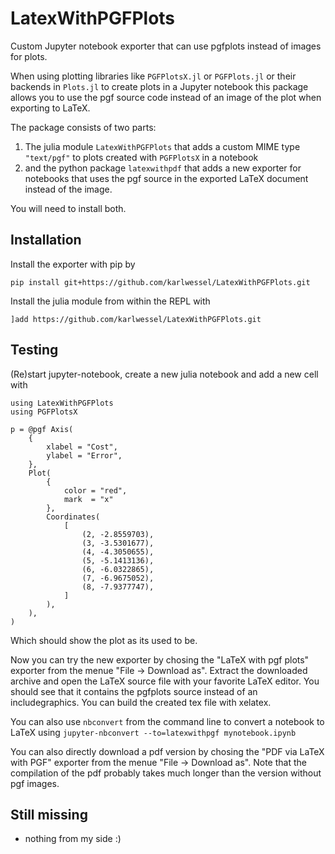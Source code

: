 # LatexWithPGFPlots
Custom Jupyter notebook exporter that can use pgfplots instead of images for plots.

When using plotting libraries like `PGFPlotsX.jl` or `PGFPlots.jl` or their backends in `Plots.jl` to create plots in a Jupyter notebook this package allows 
you to use the pgf source code instead of an image of the plot when exporting to LaTeX.

The package consists of two parts:
1. The julia module `LatexWithPGFPlots` that adds a custom MIME type `"text/pgf"` to plots created with 
`PGFPlotsX` in a notebook
2. and the python package `latexwithpdf` that adds a new exporter for notebooks that uses the pgf source in
the exported LaTeX document instead of the image.

You will need to install both.

## Installation
Install the exporter with pip by 
```
pip install git+https://github.com/karlwessel/LatexWithPGFPlots.git
```

Install the julia module from within the REPL with
```
]add https://github.com/karlwessel/LatexWithPGFPlots.git
```

## Testing
(Re)start jupyter-notebook, create a new julia notebook and add a new cell with
```
using LatexWithPGFPlots
using PGFPlotsX

p = @pgf Axis(
    {
        xlabel = "Cost",
        ylabel = "Error",
    },
    Plot(
        {
            color = "red",
            mark  = "x"
        },
        Coordinates(
            [
                (2, -2.8559703),
                (3, -3.5301677),
                (4, -4.3050655),
                (5, -5.1413136),
                (6, -6.0322865),
                (7, -6.9675052),
                (8, -7.9377747),
            ]
        ),
    ),
)
```

Which should show the plot as its used to be.

Now you can try the new exporter by chosing the "LaTeX with pgf plots" exporter
from the menue "File -> Download as". Extract the downloaded archive and open the LaTeX 
source file with your favorite LaTeX editor. You should see that it contains the pgfplots source 
instead of an includegraphics. You can build the created tex file with xelatex.

You can also use `nbconvert` from the command line to convert a notebook to LaTeX using
`jupyter-nbconvert --to=latexwithpgf mynotebook.ipynb`

You can also directly download a pdf version by chosing the "PDF via LaTeX with PGF" exporter from the menue "File -> Download as". Note that the compilation of the pdf probably takes much longer than the version without pgf images.

## Still missing
- nothing from my side :)
